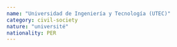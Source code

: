 ```yaml
---
name: "Universidad de Ingeniería y Tecnología (UTEC)"
category: civil-society
nature: "université"
nationality: PER
---
```

    